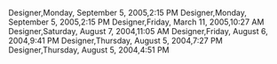 ﻿Designer,Monday, September 5, 2005,2:15 PMDesigner,Monday, September 5, 2005,2:15 PMDesigner,Friday, March 11, 2005,10:27 AMDesigner,Saturday, August 7, 2004,11:05 AMDesigner,Friday, August 6, 2004,9:41 PMDesigner,Thursday, August 5, 2004,7:27 PMDesigner,Thursday, August 5, 2004,4:51 PM